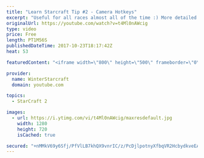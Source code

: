 ```yaml
---
title: "Learn Starcraft Tip #2 - Camera Hotkeys"
excerpt: "Useful for all races almost all of the time :) More detailed guides/tutorials under the learn to play starcraft playlist."
originalUrl: https://youtube.com/watch?v=t4Ml0nAWcig
type: video
price: Free
length: PT1M56S
publishedDateTime: 2017-10-23T18:17:42Z
heat: 53

featuredContent: "<iframe width=\"800\" height=\"500\" frameborder=\"0\" src=\"https://www.youtube.com/embed/t4Ml0nAWcig\" allow=\"accelerometer; autoplay; encrypted-media; gyroscope; picture-in-picture\" allowfullscreen></iframe>"

provider:
  name: WinterStarcraft
  domain: youtube.com

topics:
  - StarCraft 2

images:
  - url: https://i.ytimg.com/vi/t4Ml0nAWcig/maxresdefault.jpg
    width: 1280
    height: 720
    isCached: true

secured: "+nMMkV69y6Sfj/PfVlLB7khQX9vnrIC/z/PcDjlpotnyXfbqVR2HcbydkveEAkbUgxRvFenSgZ7qxPcq2ThcTvQQ4vKlciljmiWaZfiMsVym0gVA0C1aaqfi32snr5fn1erUO+D+/bN++g9tXoTwTs929Ih59dzd35FbWlQsk3q6o7vlMYJO20//MN9YAjPhYU/pbjJAEvNFo6tlPoqWeCs/Jljb9GtDo6unPmY0rJEMBmHsmhbtTHpdoYbnhmKx65Z/4poR9XaUeerRoauB7lxOtdrUp3LsbycciJRx8Bd8frMUdnvWWyzDhIW8J0JWTnxZwFinw4NMk7wbShvJx8cHw9WdnuvcY7zxkLVgIVsyBZ8oBUAkedL4dKWzLL7lWpMF3PQ5Y4w00p6tmyPLUOkJVb+EoCxSBwB5fofC790=;hNYl5dfHqP/ajvsrN9gxVA=="
---
```


